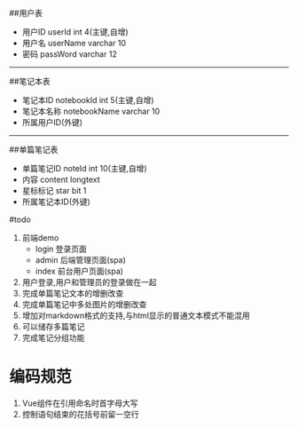 ##用户表
- 用户ID userId int 4(主键,自增)
- 用户名 userName varchar 10
- 密码 passWord varchar 12
---

##笔记本表
- 笔记本ID notebookId int 5(主键,自增)
- 笔记本名称 notebookName varchar 10
- 所属用户ID(外键)
---

##单篇笔记表
- 单篇笔记ID noteId int 10(主键,自增)
- 内容 content longtext
- 星标标记 star bit 1
- 所属笔记本ID(外键)

#todo
1. 前端demo
    - login 登录页面
    - admin 后端管理页面(spa)
    - index 前台用户页面(spa)
2. 用户登录,用户和管理员的登录做在一起
3. 完成单篇笔记文本的增删改查
4. 完成单篇笔记中多处图片的增删改查
5. 增加对markdown格式的支持,与html显示的普通文本模式不能混用
6. 可以储存多篇笔记
7. 完成笔记分组功能

# 编码规范
1. Vue组件在引用命名时首字母大写
2. 控制语句结束的花括号前留一空行